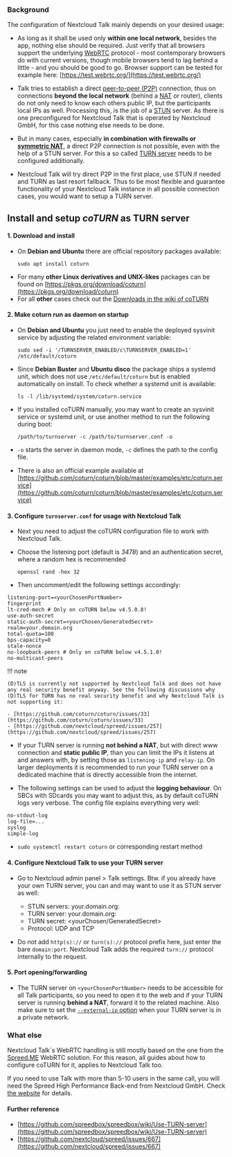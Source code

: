 ### Background
The configuration of Nextcloud Talk mainly depends on your desired usage:

- As long as it shall be used only **within one local network**, besides the app, nothing else should be required. Just verify that all browsers support the underlying [WebRTC](https://en.wikipedia.org/wiki/WebRTC) protocol - most contemporary browsers do with current versions, though mobile browsers tend to lag behind a little - and you should be good to go. Browser support can be tested for example here: [https://test.webrtc.org/](https://test.webrtc.org/)

- Talk tries to establish a direct [peer-to-peer (P2P)](https://en.wikipedia.org/wiki/Peer-to-peer) connection, thus on connections **beyond the local network** (behind a [NAT](https://en.wikipedia.org/wiki/Network_address_translation) or router), clients do not only need to know each others public IP, but the participants local IPs as well. Processing this, is the job of a [STUN](https://en.wikipedia.org/wiki/STUN) server. As there is one preconfigured for Nextcloud Talk that is operated by Nextcloud GmbH, for this case nothing else needs to be done.

- But in many cases, especially **in combination with firewalls or [symmetric NAT](https://en.wikipedia.org/wiki/Network_address_translation#Symmetric_NAT)**, a direct P2P connection is not possible, even with the help of a STUN server. For this a so called [TURN server](https://en.wikipedia.org/wiki/Traversal_Using_Relays_around_NAT) needs to be configured additionally.

- Nextcloud Talk will try direct P2P in the first place, use STUN if needed and TURN as last resort fallback. Thus to be most flexible and guarantee functionality of your Nextcloud Talk instance in all possible connection cases, you would want to setup a TURN server.

## Install and setup _coTURN_ as TURN server

#### 1. Download and install

- On **Debian and Ubuntu** there are official repository packages available:
    ```
    sudo apt install coturn
    ```
- For many **other Linux derivatives and UNIX-likes** packages can be found on [https://pkgs.org/download/coturn](https://pkgs.org/download/coturn)
- For all **other** cases check out the [Downloads in the wiki of coTURN](https://github.com/coturn/coturn/wiki/Downloads)


#### 2. Make coturn run as daemon on startup

- On **Debian and Ubuntu** you just need to enable the deployed sysvinit service by adjusting the related environment variable:
    ```
    sudo sed -i '/TURNSERVER_ENABLED/c\TURNSERVER_ENABLED=1' /etc/default/coturn
    ```

- Since **Debian Buster** and **Ubuntu disco** the package ships a systemd unit, which does not use `/etc/default/coturn` but is enabled automatically on install. To check whether a systemd unit is available:
    ```
    ls -l /lib/systemd/system/coturn.service
    ```

- If you installed coTURN manually, you may want to create an sysvinit service or systemd unit, or use another method to run the following during boot:
    ```
    /path/to/turnserver -c /path/to/turnserver.conf -o
    ```

- `-o` starts the server in daemon mode, `-c` defines the path to the config file.
- There is also an official example available at [https://github.com/coturn/coturn/blob/master/examples/etc/coturn.service](https://github.com/coturn/coturn/blob/master/examples/etc/coturn.service)

#### 3. Configure `turnserver.conf` for usage with Nextcloud Talk

- Next you need to adjust the coTURN configuration file to work with Nextcloud Talk.
- Choose the listening port (default is _3478_) and an authentication secret, where a random hex is recommended
    ```
    openssl rand -hex 32
    ```

- Then uncomment/edit the following settings accordingly:

```
listening-port=<yourChosenPortNumber>
fingerprint
lt-cred-mech # Only on coTURN below v4.5.0.8!
use-auth-secret
static-auth-secret=<yourChosen/GeneratedSecret>
realm=your.domain.org
total-quota=100
bps-capacity=0
stale-nonce
no-loopback-peers # Only on coTURN below v4.5.1.0!
no-multicast-peers
```

!!! note

    (D)TLS is currently not supported by Nextcloud Talk and does not have any real security benefit anyway. See the following discussions why (D)TLS for TURN has no real security benefit and why Nextcloud Talk is not supporting it:
    
    - [https://github.com/coturn/coturn/issues/33](https://github.com/coturn/coturn/issues/33)
    - [https://github.com/nextcloud/spreed/issues/257](https://github.com/nextcloud/spreed/issues/257)

- If your TURN server is running **not behind a NAT**, but with direct www connection and **static public IP**, than you can limit the IPs it listens at and answers with, by setting those as `listening-ip` and `relay-ip`. On larger deployments it is recommended to run your TURN server on a dedicated machine that is directly accessible from the internet.

- The following settings can be used to adjust the **logging behaviour**. On SBCs with SDcards you may want to adjust this, as by default coTURN logs very verbose. The config file explains everything very well:

```
no-stdout-log
log-file=...
syslog
simple-log
```

- `sudo systemctl restart coturn` or corresponding restart method

#### 4. Configure Nextcloud Talk to use your TURN server

- Go to Nextcloud admin panel > Talk settings. Btw. if you already have your own TURN server, you can and may want to use it as STUN server as well:

    * STUN servers: your.domain.org:<yourChosenPortNumber>
    * TURN server: your.domain.org:<yourChosenPortNumber>
    * TURN secret: <yourChosen/GeneratedSecret>
    * Protocol: UDP and TCP

- Do not add `http(s)://` or `turn(s)://` protocol prefix here, just enter the bare `domain:port`. Nextcloud Talk adds the required `turn://` protocol internally to the request.

#### 5. Port opening/forwarding

- The TURN server on `<yourChosenPortNumber>` needs to be accessible for all Talk participants, so you need to open it to the web and if your TURN server is running **behind a NAT**, forward it to the related machine. Also make sure to set the [`--external-ip` option](https://github.com/coturn/coturn/wiki/turnserver#options) when your TURN server is in a private network.

### What else
Nextcloud Talk´s WebRTC handling is still mostly based on the one from the [Spreed.ME](https://www.spreed.me/) WebRTC solution. For this reason, all guides about how to configure coTURN for it, applies to Nextcloud Talk too.

If you need to use Talk with more than 5-10 users in the same call, you will need the Spreed High Performance Back-end from Nextcloud GmbH. Check [the website](https://nextcloud.com/talk/) for details.

#### Further reference

- [https://github.com/spreedbox/spreedbox/wiki/Use-TURN-server](https://github.com/spreedbox/spreedbox/wiki/Use-TURN-server)
- [https://github.com/nextcloud/spreed/issues/667](https://github.com/nextcloud/spreed/issues/667)
